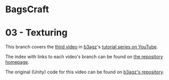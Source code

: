 # BagsCraft
# 03 - Texturing

This branch covers the [third video][yt-video] in [b3agz][gh-b3agz]'s [tutorial series on YouTube][yt-playlist].

The index with links to each video's branch can be found on [the repository homepage][gh-repohome].

The original (Unity) code for this video can be found on [b3agz's repository][gh-b3agz-minecraft].

[gh-b3agz]: https://github.com/b3agz
[gh-b3agz-minecraft]: https://github.com/b3agz/Code-A-Game-Like-Minecraft-In-Unity/tree/master/03-texturing
[gh-repohome]: https://github.com/lodicolo/bagscraft
[yt-playlist]: https://www.youtube.com/playlist?list=PLVsTSlfj0qsWEJ-5eMtXsYp03Y9yF1dEn
[yt-video]: https://www.youtube.com/watch?v=hRnqIqYK-4Y&list=PLVsTSlfj0qsWEJ-5eMtXsYp03Y9yF1dEn

